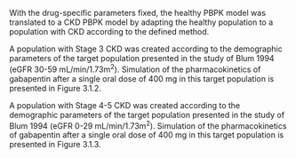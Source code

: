 With the drug-specific parameters fixed, the healthy PBPK model was translated to a CKD PBPK model by adapting the healthy population to a population with CKD according to the defined method. 

A population with Stage 3 CKD was created according to the demographic parameters of the target population presented in the study of Blum 1994 (eGFR 30-59 mL/min/1.73m<sup>2</sup>). Simulation of the pharmacokinetics of gabapentin after a single oral dose of 400 mg in this target population is presented in Figure 3.1.2.

A population with Stage 4-5 CKD was created according to the demographic parameters of the target population presented in the study of Blum 1994 (eGFR 0-29 mL/min/1.73m<sup>2</sup>). Simulation of the pharmacokinetics of gabapentin after a single oral dose of 400 mg in this target population is presented in Figure 3.1.3.
